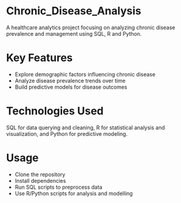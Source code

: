 # Chronic_Disease_Analysis
A healthcare analytics project focusing on analyzing chronic disease prevalence and management using SQL, R and Python.
# Key Features
- Explore demographic factors influencing chronic disease
- Analyze disease prevalence trends over time
- Build predictive models for disease outcomes
# Technologies Used
SQL for data querying and cleaning, R for statistical analysis and visualization, and Python for predictive modeling. 
# Usage
- Clone the repository
- Install dependencies
- Run SQL scripts to preprocess data
- Use R/Python scripts for analysis and modelling
